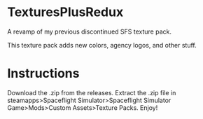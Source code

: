 # TexturesPlusRedux
A revamp of my previous discontinued SFS texture pack.

This texture pack adds new colors, agency logos, and other stuff.

# Instructions

Download the .zip from the releases.
Extract the .zip file in steamapps>Spaceflight Simulator>Spaceflight Simulator Game>Mods>Custom Assets>Texture Packs.
Enjoy!
